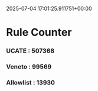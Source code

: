 2025-07-04 17:01:25.911751+00:00
# Rule Counter 
 ### UCATE : 507368

 ### Veneto : 99569

 ### Allowlist : 13930